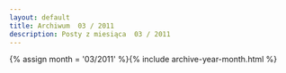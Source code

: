 ```yaml
---
layout: default
title: Archiwum  03 / 2011
description: Posty z miesiąca  03 / 2011
---
```

{% assign month = '03/2011' %}{% include archive-year-month.html %}
